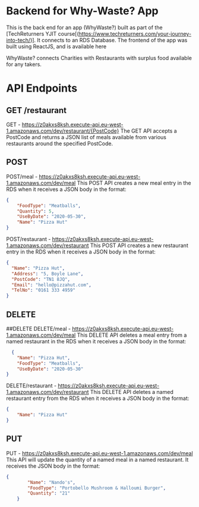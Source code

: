 # Backend for Why-Waste? App
This is the back end for an app (WhyWaste?) built as part of the [TechReturners YJIT course[(https://www.techreturners.com/your-journey-into-tech/)]. 
It connects to an RDS Database. The frontend of the app was built using ReactJS, and is available here

WhyWaste? connects Charities with Restaurants with surplus food available for any takers.

# API Endpoints
## GET /restaurant
 GET - https://z0akxs8ksh.execute-api.eu-west-1.amazonaws.com/dev/restaurant/{PostCode}
The GET API accepts a PostCode and returns a JSON list of meals available from various restaurants around the specified PostCode.

## POST 

  POST/meal - https://z0akxs8ksh.execute-api.eu-west-1.amazonaws.com/dev/meal
This POST API creates a new meal entry in the RDS when it receives a JSON body in the format:

```JSON
{
	"FoodType": "Meatballs",
	"Quantity": 5,
	"UseByDate": "2020-05-30",
	"Name": "Pizza Hut"
}
```

  POST/restaurant - https://z0akxs8ksh.execute-api.eu-west-1.amazonaws.com/dev/restaurant
  This POST API creates a new restaurant entry in the RDS when it receives a JSON body in the format:

  ```JSON
  {
	"Name": "Pizza Hut",
	"Address": "5, Boyle Lane",
	"PostCode": "TN1 8JQ",
	"Email": "hello@pizzahut.com",
    "TelNo": "0161 333 4959"
}
```

## DELETE
##DELETE
  DELETE/meal - https://z0akxs8ksh.execute-api.eu-west-1.amazonaws.com/dev/meal
This DELETE API deletes a meal entry from a named restaurant in the RDS when it receives a JSON body in the format:

```JSON
  {
	"Name": "Pizza Hut",
    "FoodType": "Meatballs",
	"UseByDate": "2020-05-30"
}
```

  DELETE/restaurant - https://z0akxs8ksh.execute-api.eu-west-1.amazonaws.com/dev/restaurant
This DELETE API deletes a named restaurant entry from the RDS when it receives a JSON body in the format:

```JSON
{
	"Name": "Pizza Hut"
}
```

## PUT
  PUT - https://z0akxs8ksh.execute-api.eu-west-1.amazonaws.com/dev/meal
This API will update the quantity of a named meal in a named restaurant. It receives the JSON body in the format:

```JSON
{
        "Name": "Nando's",
        "FoodType": "Portobello Mushroom & Halloumi Burger",
        "Quantity": "21"
    }
```
